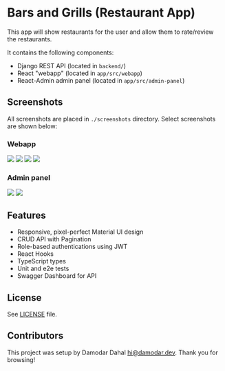# Bars and Grills (Restaurant App)

This app will show restaurants for the user and allow them to rate/review the restaurants.

It contains the following components:
* Django REST API (located in `backend/`)
* React "webapp" (located in `app/src/webapp`)
* React-Admin admin panel (located in `app/src/admin-panel`)


## Screenshots
All screenshots are placed in `./screenshots` directory. Select screenshots are shown below:
### Webapp
![](./app/screenshots/webapp/restaurant_details_desktop.png)
![](./app/screenshots/webapp/restaurant_list_ipad.png)
![](./app/screenshots/webapp/restaurant_list_iphone.png)
![](./app/screenshots/webapp/login_ipad.png)

### Admin panel
![](./app/screenshots/admin-panel/reviews.png)
![](./app/screenshots/admin-panel/edit_review.png)

## Features
* Responsive, pixel-perfect Material UI design
* CRUD API with Pagination
* Role-based authentications using JWT
* React Hooks
* TypeScript types
* Unit and e2e tests
* Swagger Dashboard for API

## License
See [LICENSE](./LICENSE) file.
## Contributors
This project was setup by Damodar Dahal <hi@damodar.dev>. Thank you for browsing!
